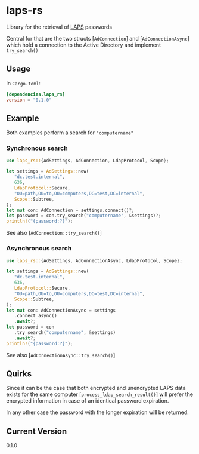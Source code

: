 # laps-rs

Library for the retrieval of [LAPS](https://learn.microsoft.com/en-us/windows-server/identity/laps/laps-overview) passwords

Central for that are the two structs [`AdConnection`] and [`AdConnectionAsync`] which hold a connection to the Active Directory and implement `try_search()`

## Usage

In `Cargo.toml`:
```toml
[dependencies.laps_rs]
version = "0.1.0"
```

## Example

Both examples perform a search for `"computername"`

### Synchronous search
```rust
use laps_rs::{AdSettings, AdConnection, LdapProtocol, Scope};

let settings = AdSettings::new(
   "dc.test.internal",
   636,
   LdapProtocol::Secure,
   "OU=path,OU=to,OU=computers,DC=test,DC=internal",
   Scope::Subtree,
);
let mut con: AdConnection = settings.connect()?;
let password = con.try_search("computername", &settings)?;
println!("{password:?}");
```

See also [`AdConnection::try_search()`]

### Asynchronous search

```rust
use laps_rs::{AdSettings, AdConnectionAsync, LdapProtocol, Scope};

let settings = AdSettings::new(
   "dc.test.internal",
   636,
   LdapProtocol::Secure,
   "OU=path,OU=to,OU=computers,DC=test,DC=internal",
   Scope::Subtree,
);
let mut con: AdConnectionAsync = settings
   .connect_async()
   .await?;
let password = con
   .try_search("computername", &settings)
   .await?;
println!("{password:?}");
```

See also [`AdConnectionAsync::try_search()`]

## Quirks

Since it can be the case that both encrypted and unencrypted LAPS data exists for the same
computer [`process_ldap_search_result()`] will prefer the encrypted information in case of
an identical password expiration.

In any other case the password with the longer expiration will be returned.

## Current Version

0.1.0
